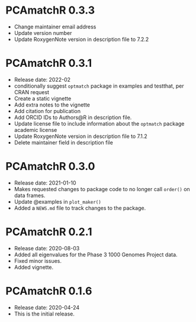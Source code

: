 # PCAmatchR 0.3.3
* Change maintainer email address
* Update version number
* Update RoxygenNote version in description file to 7.2.2

# PCAmatchR 0.3.1
* Release date:  2022-02
* conditionally suggest `optmatch` package in examples and testthat, per CRAN request
* Create a static vignette
* Add extra notes to the vignette
* Add citation for publication
* Add ORCID IDs to Authors@R in description file.
* Update license file to include information about the `optmatch` package academic license
* Update RoxygenNote version in description file to 7.1.2
* Delete maintainer field in description file

# PCAmatchR 0.3.0
* Release date: 2021-01-10
* Makes requested changes to package code to no longer call `order()` on data frames.
* Update @examples in `plot_maker()`
* Added a `NEWS.md` file to track changes to the package.

# PCAmatchR 0.2.1
* Release date: 2020-08-03
* Added all eigenvalues for the Phase 3 1000 Genomes Project data.
* Fixed minor issues.
* Added vignette.
 

# PCAmatchR 0.1.6
* Release date: 2020-04-24
* This is the initial release.
